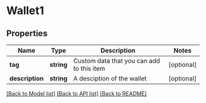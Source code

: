 # Wallet1

## Properties
Name | Type | Description | Notes
------------ | ------------- | ------------- | -------------
**tag** | **string** | Custom data that you can add to this item | [optional] 
**description** | **string** | A desciption of the wallet | [optional] 

[[Back to Model list]](../README.md#documentation-for-models) [[Back to API list]](../README.md#documentation-for-api-endpoints) [[Back to README]](../README.md)


